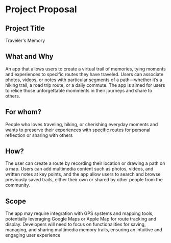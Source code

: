 # Project Proposal

## Project Title

Traveler's Memory

## What and Why

An app that allows users to create a virtual trail of memories, tying moments and experiences to specific routes they have traveled. Users can associate photos, videos, or notes with particular segments of a path—whether it’s a hiking trail, a road trip route, or a daily commute. The app is aimed for users to relice those unforgettable momments in their journeys and share to others.

## For whom?

People who loves traveling, hiking, or cherishing everyday moments and wants to preserve their experiences with specific routes for personal reflection or sharing with others

## How?

The user can create a route by recording their location or drawing a path on a map. Users can add multimedia content such as photos, videos, and written notes at key points, and the app allow users to search and browse previously saved trails, either their own or shared by other people from the community.

## Scope

The app may require integration with GPS systems and mapping tools, potentially leveraging Google Maps or Apple Map for route tracking and display. Developers will need to focus on functionalities for saving, managing, and sharing multimedia memory trails, ensuring an intuitive and engaging user experience
